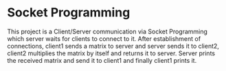 # Socket Programming 
This project is a Client/Server communication via Socket Programming which server waits for clients to connect to it. After establishment of connections, client1 sends a matrix to server and server sends it to client2, client2 multiplies the matrix by itself and returns it to server. Server prints the received matrix and send it to client1 and finally client1 prints it.